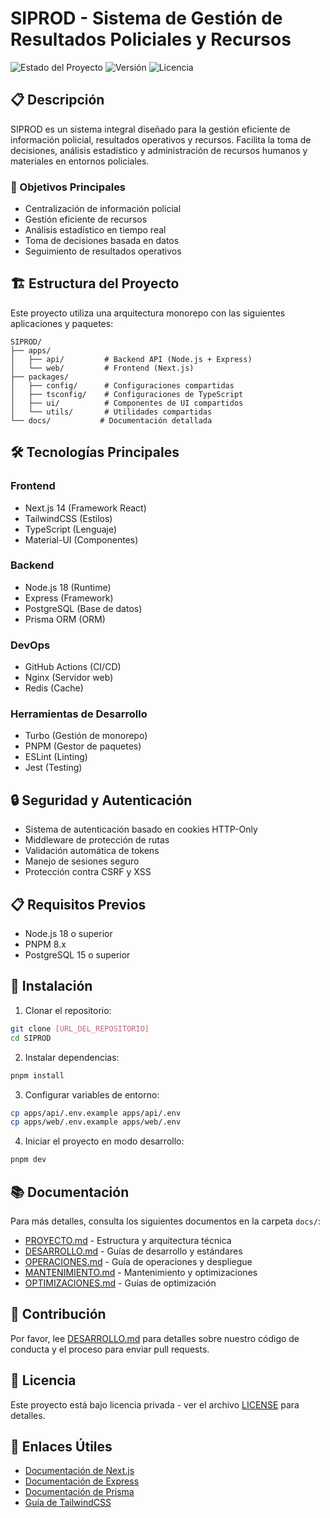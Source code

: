# SIPROD - Sistema de Gestión de Resultados Policiales y Recursos

![Estado del Proyecto](https://img.shields.io/badge/Estado-En%20Desarrollo-yellow)
![Versión](https://img.shields.io/badge/Versión-1.0.0-blue)
![Licencia](https://img.shields.io/badge/Licencia-Privada-red)

## 📋 Descripción
SIPROD es un sistema integral diseñado para la gestión eficiente de información policial, resultados operativos y recursos. Facilita la toma de decisiones, análisis estadístico y administración de recursos humanos y materiales en entornos policiales.

### 🎯 Objetivos Principales
- Centralización de información policial
- Gestión eficiente de recursos
- Análisis estadístico en tiempo real
- Toma de decisiones basada en datos
- Seguimiento de resultados operativos

## 🏗️ Estructura del Proyecto
Este proyecto utiliza una arquitectura monorepo con las siguientes aplicaciones y paquetes:

```
SIPROD/
├── apps/
│   ├── api/         # Backend API (Node.js + Express)
│   └── web/         # Frontend (Next.js)
├── packages/
│   ├── config/      # Configuraciones compartidas
│   ├── tsconfig/    # Configuraciones de TypeScript
│   ├── ui/          # Componentes de UI compartidos
│   └── utils/       # Utilidades compartidas
└── docs/           # Documentación detallada
```

## 🛠️ Tecnologías Principales
### Frontend
- Next.js 14 (Framework React)
- TailwindCSS (Estilos)
- TypeScript (Lenguaje)
- Material-UI (Componentes)

### Backend
- Node.js 18 (Runtime)
- Express (Framework)
- PostgreSQL (Base de datos)
- Prisma ORM (ORM)

### DevOps
- GitHub Actions (CI/CD)
- Nginx (Servidor web)
- Redis (Cache)

### Herramientas de Desarrollo
- Turbo (Gestión de monorepo)
- PNPM (Gestor de paquetes)
- ESLint (Linting)
- Jest (Testing)

## 🔒 Seguridad y Autenticación
- Sistema de autenticación basado en cookies HTTP-Only
- Middleware de protección de rutas
- Validación automática de tokens
- Manejo de sesiones seguro
- Protección contra CSRF y XSS

## 📋 Requisitos Previos
- Node.js 18 o superior
- PNPM 8.x
- PostgreSQL 15 o superior

## 🚀 Instalación

1. Clonar el repositorio:
```bash
git clone [URL_DEL_REPOSITORIO]
cd SIPROD
```

2. Instalar dependencias:
```bash
pnpm install
```

3. Configurar variables de entorno:
```bash
cp apps/api/.env.example apps/api/.env
cp apps/web/.env.example apps/web/.env
```

4. Iniciar el proyecto en modo desarrollo:
```bash
pnpm dev
```

## 📚 Documentación
Para más detalles, consulta los siguientes documentos en la carpeta `docs/`:

- [PROYECTO.md](docs/PROYECTO.md) - Estructura y arquitectura técnica
- [DESARROLLO.md](docs/DESARROLLO.md) - Guías de desarrollo y estándares
- [OPERACIONES.md](docs/OPERACIONES.md) - Guía de operaciones y despliegue
- [MANTENIMIENTO.md](docs/MANTENIMIENTO.md) - Mantenimiento y optimizaciones
- [OPTIMIZACIONES.md](docs/OPTIMIZACIONES.md) - Guías de optimización

## 🤝 Contribución
Por favor, lee [DESARROLLO.md](docs/DESARROLLO.md) para detalles sobre nuestro código de conducta y el proceso para enviar pull requests.

## 📄 Licencia
Este proyecto está bajo licencia privada - ver el archivo [LICENSE](LICENSE) para detalles.

## 🔗 Enlaces Útiles
- [Documentación de Next.js](https://nextjs.org/docs)
- [Documentación de Express](https://expressjs.com/)
- [Documentación de Prisma](https://www.prisma.io/docs)
- [Guía de TailwindCSS](https://tailwindcss.com/docs)
